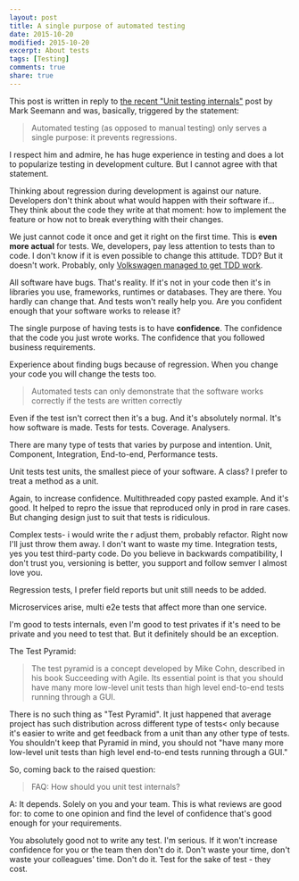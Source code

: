 ```yaml
---
layout: post
title: A single purpose of automated testing
date: 2015-10-20
modified: 2015-10-20
excerpt: About tests
tags: [Testing]
comments: true
share: true
---
```



This post is written in reply to [the recent "Unit testing internals"][MarkSeemannPost] post by Mark Seemann and was, basically, triggered by the statement:

>Automated testing (as opposed to manual testing) only serves a single purpose: it prevents regressions.

I respect him and admire, he has huge experience in testing and does a lot to popularize testing in development culture.
But I cannot agree with that statement.

Thinking about regression during development is against our nature. Developers don't think about what would happen with their software if... They think about the code they write at that moment: how to implement the feature or how not to break everything with their changes.

We just cannot code it once and get it right on the first time. This is **even more actual** for tests. We, developers, pay less attention to tests than to code. I don't know if it is even possible to change this attitude. TDD? But it doesn't work. Probably, only [Volkswagen managed to get TDD work][Volkswagen].

All software have bugs. That's reality. If it's not in your code then it's in libraries you use, frameworks, runtimes or databases. They are there. You hardly can change that. And tests won't really help you. Are you confident enough that your software works to release it?

The single purpose of having tests is to have **confidence**. The confidence that the code you just wrote works. The confidence that you followed business requirements.

Experience about finding bugs because of regression. When you change your code you will change the tests too.


>Automated tests can only demonstrate that the software works correctly if the tests are written correctly

Even if the test isn't correct then it's a bug. And it's absolutely normal. It's how software is made. Tests for tests.
Coverage. Analysers.


There are many type of tests that varies by purpose and intention. Unit, Component, Integration, End-to-end, Performance tests.

Unit tests test units, the smallest piece of your software. A class? I prefer to treat a method as a unit.

Again, to increase confidence.
Multithreaded copy pasted example. And it's good. It helped to repro the issue that reproduced only in prod in rare cases. But changing design just to suit that tests is ridiculous.


Complex tests- i would write the r adjust them, probably refactor. Right now I'll just throw them away. I don't want to waste my time.
Integration tests, yes you test third-party code. Do you believe in backwards compatibility, I don't trust you,
versioning is better, you support and follow semver I almost love you.

Regression tests, I prefer field reports but unit still needs to be added.

Microservices arise, multi e2e tests that affect more than one service.

I'm good to tests internals, even I'm good to test privates if it's need to be private and you need to test that. But it definitely should be an exception.

The Test Pyramid:
>The test pyramid is a concept developed by Mike Cohn, described in his book Succeeding with Agile. Its essential point is that you should have many more low-level unit tests than high level end-to-end tests running through a GUI.

There is no such thing as "Test Pyramid". It just happened that average project has such distribution across different type of tests< only because it's easier to write and get feedback from a unit than any other type of tests. You shouldn't keep that Pyramid in mind, you should not "have many more low-level unit tests than high level end-to-end tests running through a GUI."

So, coming back to the raised question:
> FAQ: How should you unit test internals?

A: It depends. Solely on you and your team. This is what reviews are good for: to come to one opinion and find the level of confidence that's good enough for your requirements.

You absolutely good not to write any test. I'm serious. If it won't increase confidence for you or the team then don't do it. Don't waste your time, don't waste your colleagues' time. Don't do it. Test for the sake of test - they cost.


  [MarkSeemannPost]: http://blog.ploeh.dk/2015/09/22/unit-testing-internals/
  [Volkswagen]: https://en.wikipedia.org/wiki/Volkswagen_emissions_scandal
